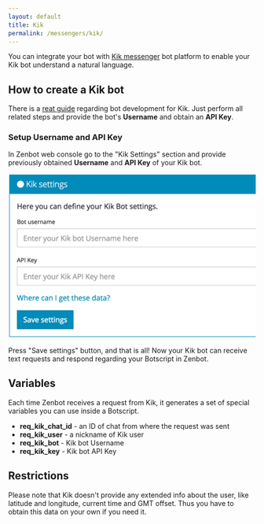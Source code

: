 ```yaml
---
layout: default
title: Kik
permalink: /messengers/kik/
---
```


You can integrate your bot with [Kik messenger](https://dev.kik.com) bot platform to enable your Kik bot understand a natural language.

## How to create a Kik bot
There is a [reat guide](https://dev.kik.com/#/docs/getting-started) regarding bot development for Kik.
Just perform all related steps and provide the bot\'s **Username** and obtain an **API Key**.

### Setup Username and API Key
In Zenbot web console go to the "Kik Settings" section and provide previously obtained **Username** and **API Key** of your Kik bot.

![Kik settings](/img/kik.png)

Press "Save settings" button, and that is all!
Now your Kik bot can receive text requests and respond regarding your Botscript in Zenbot.

## Variables
Each time Zenbot receives a request from Kik, it generates a set of special variables you can use inside a Botscript.

- **req_kik_chat_id** - an ID of chat from where the request was sent
- **req_kik_user** - a nickname of Kik user
- **req_kik_bot** - Kik bot Username
- **req_kik_key** - Kik bot API Key

## Restrictions
Please note that Kik doesn\'t provide any extended info about the user, like latitude and longitude, current time and GMT offset.
Thus you have to obtain this data on your own if you need it.